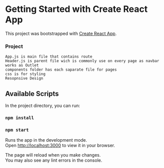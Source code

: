 # Getting Started with Create React App

This project was bootstrapped with [Create React App](https://github.com/facebook/create-react-app).



### Project 
    App.js is main file that contains route
    Header.js is parent file wich is commonly use on every page as navbar works as Outlet
    components folder has each saparate file for pages
    css is for styling  
    Resopnsive Design  



## Available Scripts

In the project directory, you can run:
### `npm install`

### `npm start`

Runs the app in the development mode.\
Open [http://localhost:3000](http://localhost:3000) to view it in your browser.

The page will reload when you make changes.\
You may also see any lint errors in the console.

